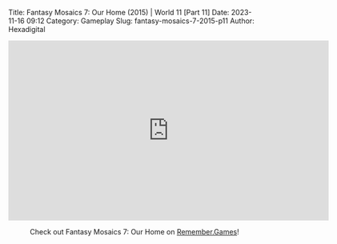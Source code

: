 Title: Fantasy Mosaics 7: Our Home (2015) | World 11 [Part 11]
Date: 2023-11-16 09:12
Category: Gameplay
Slug: fantasy-mosaics-7-2015-p11
Author: Hexadigital

<center><iframe src="https://www.youtube.com/embed/IkUXBUv52Iw?feature=oembed" allow="accelerometer; autoplay; encrypted-media; gyroscope; picture-in-picture" width="640" height="360" frameborder="0"></iframe>

Check out Fantasy Mosaics 7: Our Home on [Remember.Games](https://remember.games/game/7627/fantasy-mosaics-7-our-home/)!</center>